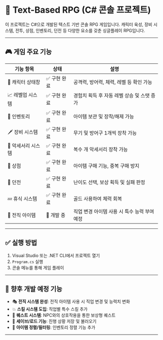 # 🧙 Text-Based RPG (C# 콘솔 프로젝트)

이 프로젝트는 C#으로 개발된 텍스트 기반 콘솔 RPG 게임입니다. 캐릭터 육성, 장비 시스템, 전투, 상점, 인벤토리, 던전 등 다양한 요소를 갖춘 싱글플레이 RPG입니다.

---

## 🎮 게임 주요 기능

| 기능 항목         | 상태 | 설명 |
|------------------|------|------|
| 🧍 캐릭터 상태창   | ✅ 구현 완료 | 공격력, 방어력, 체력, 레벨 등 확인 가능 |
| 📈 레벨업 시스템   | ✅ 구현 완료 | 경험치 획득 후 자동 레벨 상승 및 스탯 증가 |
| 🎒 인벤토리       | ✅ 구현 완료 | 아이템 보관 및 장착/해제 가능 |
| 🗡 장비 시스템     | ✅ 구현 완료 | 무기 및 방어구 1개씩 장착 가능 |
| 💍 악세서리 시스템 | ✅ 구현 완료 | 복수 개 악세서리 장착 가능 |
| 🛒 상점            | ✅ 구현 완료 | 아이템 구매 기능, 중복 구매 방지 |
| 🏰 던전            | ✅ 구현 완료 | 난이도 선택, 보상 획득 및 실패 판정 |
| 💤 휴식 시스템     | ✅ 구현 완료 | 골드 사용하여 체력 회복 |
| 📜 전직 아이템     | 🔄 개발 중 | 직업 변경 아이템 사용 시 특수 능력 부여 예정 |

---

## ✅ 실행 방법

1. Visual Studio 또는 .NET CLI에서 프로젝트 열기
2. `Program.cs` 실행
3. 콘솔 메뉴를 통해 게임 플레이

---

## 📌 향후 개발 예정 기능

- 🎭 **전직 시스템 완성**: 전직 아이템 사용 시 직업 변경 및 능력치 변화
- 💥 **스킬 시스템 도입**: 직업별 특수 스킬 추가
- 🧾 **퀘스트 시스템**: NPC와의 상호작용을 통한 보상형 퀘스트
- 💾 **세이브/로드 기능**: 진행 상황 저장 및 불러오기
- 🧱 **아이템 정렬/필터링**: 인벤토리 정렬 기능 추가

---
